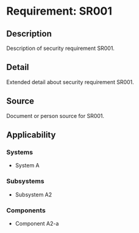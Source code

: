 # Requirement: SR001

## Description
Description of security requirement SR001.

## Detail
Extended detail about security requirement SR001.

## Source
Document or person source for SR001.

## Applicability
### Systems
- System A

### Subsystems
- Subsystem A2

### Components
- Component A2-a
